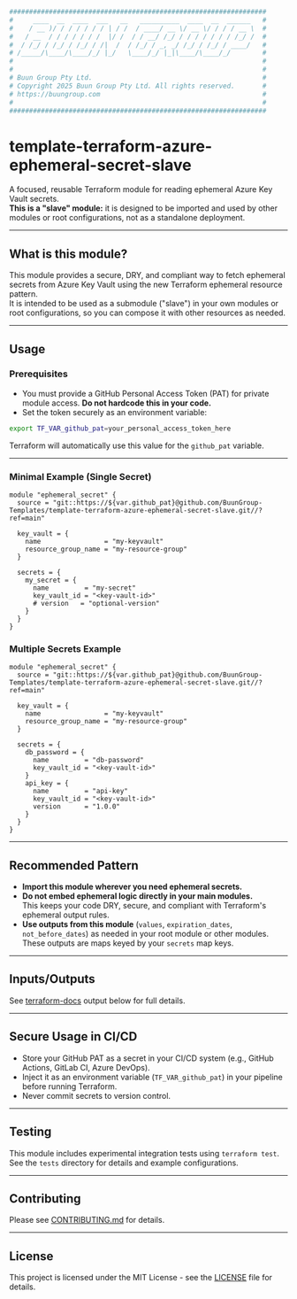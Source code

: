 ```bash
#################################################################
#     ____  __  ____  ___   __   __________  ____  __  ______   #
#    / __ )/ / / / / / / | / /  / ____/ __ \/ __ \/ / / / __ \  #
#   / __  / / / / / / /  |/ /  / / __/ /_/ / / / / / / / /_/ /  #
#  / /_/ / /_/ / /_/ / /|  /  / /_/ / _, _/ /_/ / /_/ / ____/   #
# /_____/\____/\____/_/ |_/   \____/_/ |_|\____/\____/_/        #
#                                                               #
#                                                               #
# Buun Group Pty Ltd.                                           #
# Copyright 2025 Buun Group Pty Ltd. All rights reserved.       #
# https://buungroup.com                                         #
#                                                               #
#################################################################

```

# template-terraform-azure-ephemeral-secret-slave

A focused, reusable Terraform module for reading ephemeral Azure Key Vault secrets.  
**This is a "slave" module:** it is designed to be imported and used by other modules or root configurations, not as a standalone deployment.

---

## What is this module?

This module provides a secure, DRY, and compliant way to fetch ephemeral secrets from Azure Key Vault using the new Terraform ephemeral resource pattern.  
It is intended to be used as a submodule ("slave") in your own modules or root configurations, so you can compose it with other resources as needed.

---

## Usage

### Prerequisites

- You must provide a GitHub Personal Access Token (PAT) for private module access. **Do not hardcode this in your code.**
- Set the token securely as an environment variable:

```sh
export TF_VAR_github_pat=your_personal_access_token_here
```

Terraform will automatically use this value for the `github_pat` variable.

---

### Minimal Example (Single Secret)

```hcl
module "ephemeral_secret" {
  source = "git::https://${var.github_pat}@github.com/BuunGroup-Templates/template-terraform-azure-ephemeral-secret-slave.git//?ref=main"

  key_vault = {
    name                = "my-keyvault"
    resource_group_name = "my-resource-group"
  }

  secrets = {
    my_secret = {
      name         = "my-secret"
      key_vault_id = "<key-vault-id>"
      # version   = "optional-version"
    }
  }
}
```

### Multiple Secrets Example

```hcl
module "ephemeral_secret" {
  source = "git::https://${var.github_pat}@github.com/BuunGroup-Templates/template-terraform-azure-ephemeral-secret-slave.git//?ref=main"

  key_vault = {
    name                = "my-keyvault"
    resource_group_name = "my-resource-group"
  }

  secrets = {
    db_password = {
      name         = "db-password"
      key_vault_id = "<key-vault-id>"
    }
    api_key = {
      name         = "api-key"
      key_vault_id = "<key-vault-id>"
      version      = "1.0.0"
    }
  }
}
```

---

## Recommended Pattern

- **Import this module wherever you need ephemeral secrets.**
- **Do not embed ephemeral logic directly in your main modules.**  
  This keeps your code DRY, secure, and compliant with Terraform's ephemeral output rules.
- **Use outputs from this module** (`values`, `expiration_dates`, `not_before_dates`) as needed in your root module or other modules. These outputs are maps keyed by your `secrets` map keys.

---

## Inputs/Outputs

See [terraform-docs](https://github.com/terraform-docs/terraform-docs) output below for full details.

<!-- BEGIN_TF_DOCS -->
<!-- END_TF_DOCS -->

---

## Secure Usage in CI/CD

- Store your GitHub PAT as a secret in your CI/CD system (e.g., GitHub Actions, GitLab CI, Azure DevOps).
- Inject it as an environment variable (`TF_VAR_github_pat`) in your pipeline before running Terraform.
- Never commit secrets to version control.

---

## Testing

This module includes experimental integration tests using `terraform test`.  
See the `tests` directory for details and example configurations.

---

## Contributing

Please see [CONTRIBUTING.md](CONTRIBUTING.md) for details.

---

## License

This project is licensed under the MIT License - see the [LICENSE](LICENSE) file for details. 